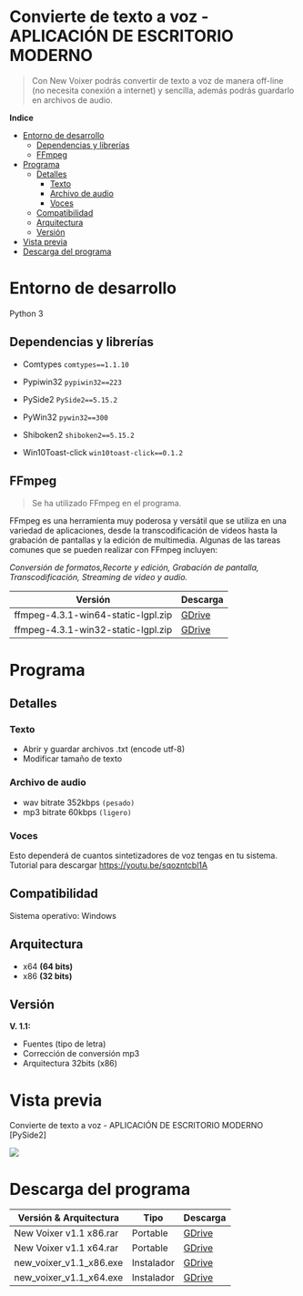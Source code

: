 # Convierte de texto a voz - APLICACIÓN DE ESCRITORIO MODERNO 

>Con New Voixer podrás convertir de texto a voz de manera off-line (no necesita conexión a internet) y sencilla, además podrás guardarlo en archivos de audio.

**Indice**
* [Entorno de desarrollo](#entorno-de-desarrollo)
    - [Dependencias y librerías](#dependencias-y-librerías)
    - [FFmpeg](#ffmpeg)
* [Programa](#programa)
    - [Detalles](#detalles)
        * [Texto](#texto)
        * [Archivo de audio](#archivo-de-audio)
        * [Voces](#voces)
    - [Compatibilidad](#compatibilidad)
    - [Arquitectura](#arquitectura)
    - [Versión](#versión)
* [Vista previa](#vista-previa)
* [Descarga del programa](#descarga-del-programa)


# Entorno de desarrollo

Python 3

## Dependencias y librerías

- Comtypes `comtypes==1.1.10`

- Pypiwin32 `pypiwin32==223`

- PySide2  `PySide2==5.15.2`

- PyWin32 `pywin32==300`

- Shiboken2 `shiboken2==5.15.2`

- Win10Toast-click `win10toast-click==0.1.2`

## FFmpeg

> Se ha utilizado FFmpeg en el programa.

FFmpeg es una herramienta muy poderosa y versátil que se utiliza en una variedad de aplicaciones, desde la transcodificación de videos hasta la grabación de pantallas y la edición de multimedia. Algunas de las tareas comunes que se pueden realizar con FFmpeg incluyen: 

*Conversión de formatos,Recorte y edición, Grabación de pantalla, Transcodificación, Streaming de video y audio.*


| Versión  | Descarga  |
| ------------ | ------------ |
| ffmpeg-4.3.1-win64-static-lgpl.zip  | [GDrive](https://drive.google.com/file/d/1Qy7O_1u_K18aCgkJ2fXfP8tPGogiYL9-/view?usp=drive_link "")  |
| ffmpeg-4.3.1-win32-static-lgpl.zip  | [GDrive](https://drive.google.com/file/d/1tWeMD5Ey8CjtGeZwdLGbjJrmP-qy8mTE/view?usp=drive_link "")  |


# Programa

## Detalles

### Texto

- Abrir y guardar archivos .txt (encode utf-8)
- Modificar tamaño de texto

### Archivo de audio

- wav bitrate 352kbps `(pesado)` 
- mp3 bitrate 60kbps `(ligero)` 

### Voces

Esto dependerá de cuantos sintetizadores de voz tengas en tu sistema.
Tutorial para descargar https://youtu.be/sqozntcbl1A


## Compatibilidad

Sistema operativo: Windows

## Arquitectura
- x64 **(64 bits)**
- x86 **(32 bits)**

## Versión

**V. 1.1:**

- Fuentes (tipo de letra)
- Corrección de conversión mp3
- Arquitectura 32bits (x86)


# Vista previa

Convierte de texto a voz - APLICACIÓN DE ESCRITORIO MODERNO [PySide2]

[![](https://blogger.googleusercontent.com/img/b/R29vZ2xl/AVvXsEjIgJQtk5MVaAGYKPnIbzaen48xv3eeSOzkoXYihQkF-37TBgVs_uxC6cucmuMs0qZTm5_e01Zl1qhudIsMMUmWk7I6JKcQ98LNJo0rckKLhypuJjGI9lKsWzFBckf9VJctLQsjxOi_31CPgBv3f9yJZY50ogtjM2bPOMwiN3pWDKIGTEUQn_KhvIFyRk8/s1600/maxresdefault.jpg)](https://youtu.be/mPjs5IZ1kho?si=kJmDz74R5gzLaRVf)


# Descarga del programa

| Versión & Arquitectura  | Tipo  | Descarga |
| ------------ | ------------ |  ------------ | 
| New Voixer v1.1 x86.rar  | Portable  | [GDrive](https://drive.google.com/file/d/1TJe4QnNqMdQLDLGBXbX9fvPMsywdd7I_/view?usp=drive_link "") |
| New Voixer v1.1 x64.rar  |  Portable | [GDrive](https://drive.google.com/file/d/1zlrtFFeCfqmnbIwEb4ybJvkEG3hdCyLN/view?usp=drive_link "") |
| new_voixer_v1.1_x86.exe | Instalador | [GDrive](https://drive.google.com/file/d/1Qw8LQcN26eH8XK2VjrWa0ceuplZB9YLL/view?usp=drive_link "") |
| new_voixer_v1.1_x64.exe |  Instalador | [GDrive](https://drive.google.com/file/d/17Jc99NgirEPiw20D4rRifO15ImFhLMyA/view?usp=drive_link "") |

